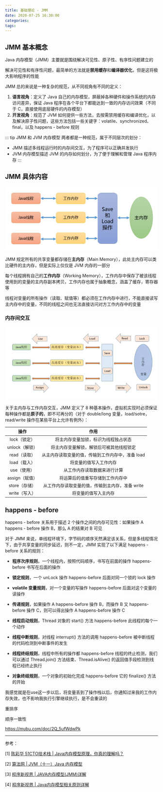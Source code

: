 ```yaml
---
title: 基础理论 - JMM
date: 2020-07-25 16:30:00
categories: 
tags:
---
```

## JMM 基本概念
Java 内存模型（JMM）主要就是围绕解决可见性、原子性、有序性问题建立的

解决可见性和有序性问题，最简单的方法就是**禁用缓存**和**编译器优化**，但是这将极大影响程序的性能

JMM 总的来说是一种复杂的规范，从不同视角有不同的定义：

1. **语言视角**：定义了 Java 自己的内存模型，屏蔽掉各种硬件和操作系统的内存访问差异，保证 Java 程序在各个平台下都能达到一致的内存访问效果（不同于 C，直接使用底层硬件的内存模型）
2. **开发视角**：规范了 JVM 如何提供一些方法，去按需禁用缓存和编译优化，以及解决原子性问题，这些方法包括一些关键字：volatile、synchronized、final，以及 happens - before 规则

::: tip JMM 和 JVM 内存模型
两者都是一种规范，属于不同层次的划分：  
- JMM 描述多线程运行时的内存间交互，为了程序可以正确并发执行
- JVM 内存模型描述 JVM 的内存如何划分，为了便于理解和管理 Java 程序内存
:::


## JMM 具体内容
<div align=center>

<img src="/img/Java/JMM.png" style="zoom:70%">

</div>

JMM 规定所有的共享变量都存储在**主内存**（Main Memory），此处主内存可以类比硬件的主内存，但是实际上仅仅是 JVM 内存的一部分

每个线程拥有自己的**工作内存**（Working Memory），工作内存中保存了被该线程使用到的变量的主内存副本拷贝，工作内存也属于抽象概念，涵盖了缓存，寄存器等

线程对变量的所有操作（读取、赋值等）都必须在工作内存中进行，不能直接读写主内存中的变量，不同的线程之间也无法直接访问对方工作内存中的变量

### 内存间交互
<div align=center>

<img src="/img/Java/JMMAtom.png" style="zoom:80%">

</div>

关于主内存与工作内存交互，JMM 定义了 8 种基本操作，虚拟机实现时必须保证每种操作都是**原子的**，即不可再分的（对于 double/long 变量，load/sotre，read/write 操作在某些平台上允许有例外）：

| 操作 |  作用  | 
| :--: | :--: | 
| lock（锁定）| 将主内存变量加锁，标识为线程独占状态 |
| unlock（解锁） | 将主内存变量解锁，解锁后可被其他线程锁定 |
| read（读取） | 从主内存读取变量的值，传输到工作内存中，准备 load |
| load（载入） | 将变量的值写入工作内存 |
| use（使用） | 从工作内存读取数据来进行计算 |
| assign（赋值） | 将运算后的值重写存储到工作内存中 |
| store（存储） | 从工作内存读取变量的值，传输到主内存，准备 write |
| write（写入） | 将变量的值写入主内存 |

## happens - before
happens - before 关系用于描述 2 个操作之间的内存可见性：如果操作 A happens - before 操作 B，那么 A 的结果对 B 可见

对于 JMM 来说，单线程环境下，字节码的顺序天然满足该关系，但是多线程情况下，由于共享变量的同步延迟，则不一定，JMM 实现了以下满足 happens - before 关系的规则：

- **程序次序规则**，一个线程内，按照代码顺序，书写在前面的操作 happens-before 书写在后面的操作

- **锁定规则**，一个 unLock 操作 happens-before 后面对同一个锁的 lock 操作

- **volatile 变量规则**，对一个变量的写操作 happens-before 后面对这个变量的读操作

- **传递规则**，如果操作 A happens-before 操作 B，而操作 B 又 happens-before 操作 C，则可以得出操作 A happens-before 操作 C

- **线程启动规则**，Thread 对象的 start() 方法 happens-before 此线程的每个一个动作

- **线程中断规则**，对线程 interrupt() 方法的调用 happens-before 被中断线程的代码检测到中断事件的发生

- **线程终结规则**，线程中所有的操作都 happens-before 线程的终止检测，我们可以通过 Thread.join() 方法结束、Thread.isAlive() 的返回值手段检测到线程已经终止执行

- **对象终结规则**，一个对象的初始化完成 happens-before 它的 finalize() 方法的开始



我感觉就是在use这一步以后，将变量丢到了操作栈以后，你通知过来我的工作内存失效，也不影响我执行引擎继续执行，是不会重读的

重排序

顺序一致性

https://mubu.com/doc/2Q_5ufWdwPk

---
参考：

[1] [陈彩华 51CTO技术栈 | Java内存模型原理，你真的理解吗？](https://mp.weixin.qq.com/s/SvxHhkGu84rFXaWbeiAXQg  )

[2] [算法网 | JVM（十一）Java 内存模型](http://ddrv.cn/a/35646)

[3] [程序新视界 | JAVA内存模型(JMM)详解](https://www.choupangxia.com/2019/11/04/interview-jvm-gc-05/)

[4] [程序新视界 | Java内存模型相关原则详解](https://www.cnblogs.com/secbro/p/11804404.html)